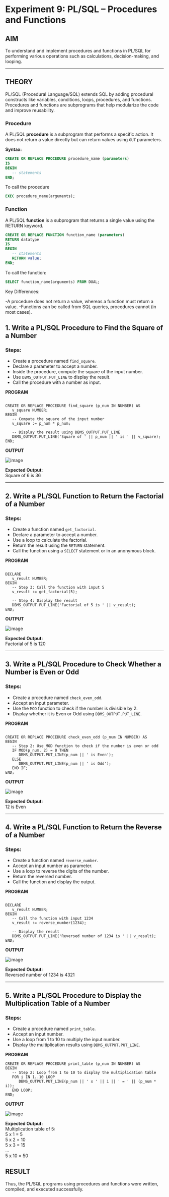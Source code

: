 # Experiment 9: PL/SQL – Procedures and Functions

## AIM
To understand and implement procedures and functions in PL/SQL for performing various operations such as calculations, decision-making, and looping.

---

## THEORY

PL/SQL (Procedural Language/SQL) extends SQL by adding procedural constructs like variables, conditions, loops, procedures, and functions. Procedures and functions are subprograms that help modularize the code and improve reusability.

### **Procedure**
A PL/SQL **procedure** is a subprogram that performs a specific action. It does not return a value directly but can return values using `OUT` parameters.

**Syntax:**
```sql
CREATE OR REPLACE PROCEDURE procedure_name (parameters)
IS
BEGIN
   -- statements
END;
```

To call the procedure

```sql
EXEC procedure_name(arguments);
```

### **Function**
A PL/SQL **function** is a subprogram that returns a single value using the RETURN keyword.

```sql
CREATE OR REPLACE FUNCTION function_name (parameters)
RETURN datatype
IS
BEGIN
   -- statements
   RETURN value;
END;
```

To call the function:

```sql
SELECT function_name(arguments) FROM DUAL;
```

Key Differences:

-A procedure does not return a value, whereas a function must return a value.
-Functions can be called from SQL queries, procedures cannot (in most cases).

## 1. Write a PL/SQL Procedure to Find the Square of a Number

### Steps:
- Create a procedure named `find_square`.
- Declare a parameter to accept a number.
- Inside the procedure, compute the square of the input number.
- Use `DBMS_OUTPUT.PUT_LINE` to display the result.
- Call the procedure with a number as input.

**PROGRAM**
~~~

CREATE OR REPLACE PROCEDURE find_square (p_num IN NUMBER) AS
   v_square NUMBER;
BEGIN
   -- Compute the square of the input number
   v_square := p_num * p_num;

   -- Display the result using DBMS_OUTPUT.PUT_LINE
   DBMS_OUTPUT.PUT_LINE('Square of ' || p_num || ' is ' || v_square);
END;
~~~

**OUTPUT**


![image](https://github.com/user-attachments/assets/13a837f3-2234-41f8-b93f-4fb22ed2a891)

**Expected Output:**  
Square of 6 is 36

---

## 2. Write a PL/SQL Function to Return the Factorial of a Number

### Steps:
- Create a function named `get_factorial`.
- Declare a parameter to accept a number.
- Use a loop to calculate the factorial.
- Return the result using the `RETURN` statement.
- Call the function using a `SELECT` statement or in an anonymous block.

**PROGRAM**
~~~

DECLARE
   v_result NUMBER;
BEGIN
   -- Step 3: Call the function with input 5
   v_result := get_factorial(5);

   -- Step 4: Display the result
   DBMS_OUTPUT.PUT_LINE('Factorial of 5 is ' || v_result);
END;
~~~

**OUTPUT**


![image](https://github.com/user-attachments/assets/cf2b7e09-761f-4925-9476-66fde1b9d953)

**Expected Output:**  
Factorial of 5 is 120

---

## 3. Write a PL/SQL Procedure to Check Whether a Number is Even or Odd

### Steps:
- Create a procedure named `check_even_odd`.
- Accept an input parameter.
- Use the `MOD` function to check if the number is divisible by 2.
- Display whether it is Even or Odd using `DBMS_OUTPUT.PUT_LINE`.

**PROGRAM**
~~~

CREATE OR REPLACE PROCEDURE check_even_odd (p_num IN NUMBER) AS
BEGIN
   -- Step 2: Use MOD function to check if the number is even or odd
   IF MOD(p_num, 2) = 0 THEN
      DBMS_OUTPUT.PUT_LINE(p_num || ' is Even');
   ELSE
      DBMS_OUTPUT.PUT_LINE(p_num || ' is Odd');
   END IF;
END;
~~~

**OUTPUT**


![image](https://github.com/user-attachments/assets/f21252fa-dd6c-4060-b6d7-bba58d5cec4c)

**Expected Output:**  
12 is Even

---

## 4. Write a PL/SQL Function to Return the Reverse of a Number

### Steps:
- Create a function named `reverse_number`.
- Accept an input number as parameter.
- Use a loop to reverse the digits of the number.
- Return the reversed number.
- Call the function and display the output.

**PROGRAM**
~~~

DECLARE
   v_result NUMBER;
BEGIN
   -- Call the function with input 1234
   v_result := reverse_number(1234);

   -- Display the result
   DBMS_OUTPUT.PUT_LINE('Reversed number of 1234 is ' || v_result);
END;
~~~

**OUTPUT**


![image](https://github.com/user-attachments/assets/858ed115-7953-4065-9dfe-c0dd8f8cf4d7)

**Expected Output:**  
Reversed number of 1234 is 4321

---

## 5. Write a PL/SQL Procedure to Display the Multiplication Table of a Number

### Steps:
- Create a procedure named `print_table`.
- Accept an input number.
- Use a loop from 1 to 10 to multiply the input number.
- Display the multiplication results using `DBMS_OUTPUT.PUT_LINE`.

**PROGRAM**
~~~
CREATE OR REPLACE PROCEDURE print_table (p_num IN NUMBER) AS
BEGIN
   -- Step 2: Loop from 1 to 10 to display the multiplication table
   FOR i IN 1..10 LOOP
      DBMS_OUTPUT.PUT_LINE(p_num || ' x ' || i || ' = ' || (p_num * i));
   END LOOP;
END;
~~~

**OUTPUT**

![image](https://github.com/user-attachments/assets/a34ab921-954b-43d0-80e6-f90de9f1b9f2)

**Expected Output:**  
Multiplication table of 5:  
5 x 1 = 5  
5 x 2 = 10  
5 x 3 = 15  
...  
5 x 10 = 50

## RESULT
Thus, the PL/SQL programs using procedures and functions were written, compiled, and executed successfully.
